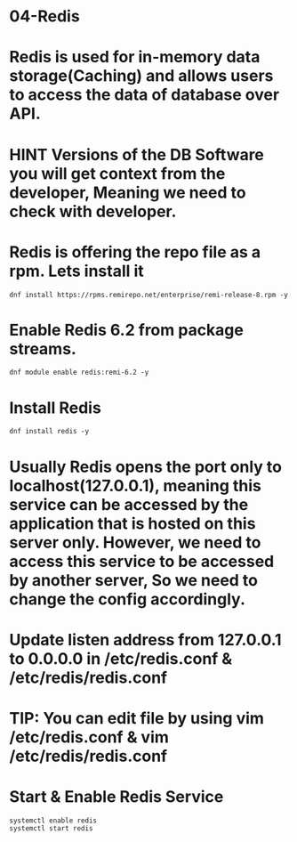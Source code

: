 #   04-Redis
# Redis is used for in-memory data storage(Caching) and allows users to access the data of database over API.

# HINT Versions of the DB Software you will get context from the developer, Meaning we need to check with developer.

# Redis is offering the repo file as a rpm. Lets install it
    dnf install https://rpms.remirepo.net/enterprise/remi-release-8.rpm -y

# Enable Redis 6.2 from package streams.
    dnf module enable redis:remi-6.2 -y

# Install Redis
    dnf install redis -y

# Usually Redis opens the port only to localhost(127.0.0.1), meaning this service can be accessed by the application that is hosted on this server only. However, we need to access this service to be accessed by another server, So we need to change the config accordingly.
# Update listen address from 127.0.0.1 to 0.0.0.0 in /etc/redis.conf & /etc/redis/redis.conf
# TIP: You can edit file by using vim /etc/redis.conf & vim /etc/redis/redis.conf

# Start & Enable Redis Service
    systemctl enable redis
    systemctl start redis 